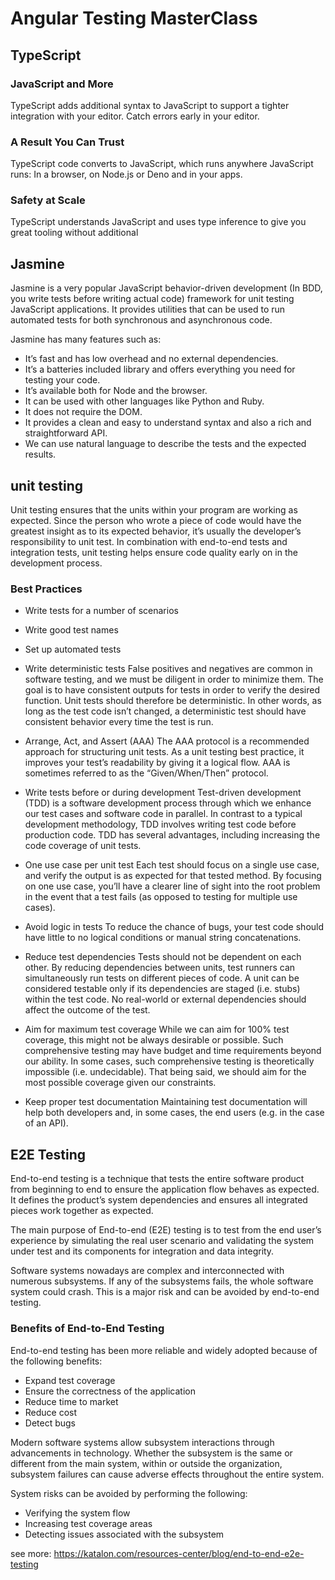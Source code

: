 # Angular Testing MasterClass

## TypeScript

### JavaScript and More

TypeScript adds additional syntax to JavaScript to support a tighter integration with your editor. Catch errors early in your editor.

### A Result You Can Trust

TypeScript code converts to JavaScript, which runs anywhere JavaScript runs: In a browser, on Node.js or Deno and in your apps.

### Safety at Scale

TypeScript understands JavaScript and uses type inference to give you great tooling without additional

## Jasmine

Jasmine is a very popular JavaScript behavior-driven development (In BDD, you write tests before writing actual code) framework for unit testing JavaScript applications. It provides utilities that can be used to run automated tests for both synchronous and asynchronous code.

Jasmine has many features such as:

- It’s fast and has low overhead and no external dependencies.
- It’s a batteries included library and offers everything you need for testing your code.
- It’s available both for Node and the browser.
- It can be used with other languages like Python and Ruby.
- It does not require the DOM.
- It provides a clean and easy to understand syntax and also a rich and straightforward API.
- We can use natural language to describe the tests and the expected results.

## unit testing

Unit testing ensures that the units within your program are working as expected. Since the person who wrote a piece of code would have the greatest insight as to its expected behavior, it’s usually the developer’s responsibility to unit test. In combination with end-to-end tests and integration tests, unit testing helps ensure code quality early on in the development process.

### Best Practices

- Write tests for a number of scenarios

- Write good test names

- Set up automated tests

- Write deterministic tests
False positives and negatives are common in software testing, and we must be diligent in order to minimize them. The goal is to have consistent outputs for tests in order to verify the desired function. Unit tests should therefore be deterministic. In other words, as long as the test code isn’t changed, a deterministic test should have consistent behavior every time the test is run.

- Arrange, Act, and Assert (AAA)
The AAA protocol is a recommended approach for structuring unit tests. As a unit testing best practice, it improves your test’s readability by giving it a logical flow. AAA is sometimes referred to as the “Given/When/Then” protocol.

- Write tests before or during development
Test-driven development (TDD) is a software development process through which we enhance our test cases and software code in parallel. In contrast to a typical development methodology, TDD involves writing test code before production code. TDD has several advantages, including increasing the code coverage of unit tests.

- One use case per unit test
Each test should focus on a single use case, and verify the output is as expected for that tested method. By focusing on one use case, you’ll have a clearer line of sight into the root problem in the event that a test fails (as opposed to testing for multiple use cases).

- Avoid logic in tests
To reduce the chance of bugs, your test code should have little to no logical conditions or manual string concatenations.

- Reduce test dependencies
Tests should not be dependent on each other. By reducing dependencies between units, test runners can simultaneously run tests on different pieces of code. A unit can be considered testable only if its dependencies are staged (i.e. stubs) within the test code. No real-world or external dependencies should affect the outcome of the test.

- Aim for maximum test coverage
While we can aim for 100% test coverage, this might not be always desirable or possible. Such comprehensive testing may have budget and time requirements beyond our ability. In some cases, such comprehensive testing is theoretically impossible (i.e. undecidable). That being said, we should aim for the most possible coverage given our constraints.

- Keep proper test documentation
Maintaining test documentation will help both developers and, in some cases, the end users (e.g. in the case of an API).

## E2E Testing

End-to-end testing is a technique that tests the entire software product from beginning to end to ensure the application flow behaves as expected. It defines the product’s system dependencies and ensures all integrated pieces work together as expected.

The main purpose of End-to-end (E2E) testing is to test from the end user’s experience by simulating the real user scenario and validating the system under test and its components for integration and data integrity.

Software systems nowadays are complex and interconnected with numerous subsystems. If any of the subsystems fails, the whole software system could crash. This is a major risk and can be avoided by end-to-end testing.

### Benefits of End-to-End Testing

End-to-end testing has been more reliable and widely adopted because of the following benefits:

- Expand test coverage
- Ensure the correctness of the application
- Reduce time to market
- Reduce cost
- Detect bugs

Modern software systems allow subsystem interactions through advancements in technology. Whether the subsystem is the same or different from the main system, within or outside the organization, subsystem failures can cause adverse effects throughout the entire system.

System risks can be avoided by performing the following:

- Verifying the system flow
- Increasing test coverage areas
- Detecting issues associated with the subsystem

see more: <https://katalon.com/resources-center/blog/end-to-end-e2e-testing>

